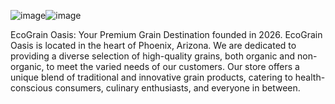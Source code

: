 ![image](https://github.com/Anjarwenig/EcoGrain-Oasis-Project/assets/171644351/c6b8d9ab-9154-44ef-9613-706c5471d45d)![image](https://github.com/Anjarwenig/EcoGrain-Oasis-Project/assets/171644351/9582b996-dd59-4233-8212-b6a4ac9e077e)

EcoGrain Oasis: Your Premium Grain Destination founded in 2026. EcoGrain Oasis is located in the heart of Phoenix, Arizona. We are dedicated to providing a diverse selection of high-quality grains, both organic and non-organic, to meet the varied needs of our customers. Our store offers a unique blend of traditional and innovative grain products, catering to health-conscious consumers, culinary enthusiasts, and everyone in between.

